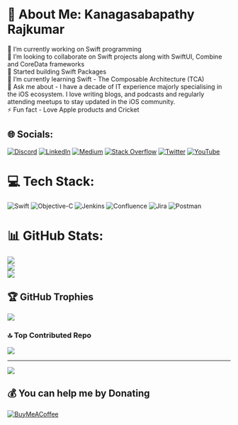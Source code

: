 # 💫 About Me: Kanagasabapathy Rajkumar
🔭 I’m currently working on Swift programming<br>👯 I’m looking to collaborate on Swift projects along with SwiftUI, Combine and CoreData frameworks<br>🤝 Started building Swift Packages<br>🌱 I’m currently learning Swift - The Composable Architecture (TCA) <br>💬 Ask me about - I have a decade of IT experience majorly specialising in the iOS ecosystem. I love writing blogs, and podcasts and regularly attending meetups to stay updated in the iOS community. <br>⚡ Fun fact - Love Apple products and Cricket


## 🌐 Socials:
[![Discord](https://img.shields.io/badge/Discord-%237289DA.svg?logo=discord&logoColor=white)](https://discord.gg/https://discord.gg/YdZCWYK8mT) [![LinkedIn](https://img.shields.io/badge/LinkedIn-%230077B5.svg?logo=linkedin&logoColor=white)](https://linkedin.com/in/sabapathy7) [![Medium](https://img.shields.io/badge/Medium-12100E?logo=medium&logoColor=white)](https://medium.com/@sabapathy7) [![Stack Overflow](https://img.shields.io/badge/-Stackoverflow-FE7A16?logo=stack-overflow&logoColor=white)](https://stackoverflow.com/users/2524447) [![Twitter](https://img.shields.io/badge/Twitter-%231DA1F2.svg?logo=Twitter&logoColor=white)](https://twitter.com/sabapathytr7) [![YouTube](https://img.shields.io/badge/YouTube-%23FF0000.svg?logo=YouTube&logoColor=white)](https://youtube.com/@sabapathytr7) 

# 💻 Tech Stack:
![Swift](https://img.shields.io/badge/swift-F54A2A?style=plastic&logo=swift&logoColor=white) ![Objective-C](https://img.shields.io/badge/OBJECTIVE--C-%233A95E3.svg?style=plastic&logo=apple&logoColor=white) ![Jenkins](https://img.shields.io/badge/jenkins-%232C5263.svg?style=plastic&logo=jenkins&logoColor=white) ![Confluence](https://img.shields.io/badge/confluence-%23172BF4.svg?style=plastic&logo=confluence&logoColor=white) ![Jira](https://img.shields.io/badge/jira-%230A0FFF.svg?style=plastic&logo=jira&logoColor=white) ![Postman](https://img.shields.io/badge/Postman-FF6C37?style=plastic&logo=postman&logoColor=white)
# 📊 GitHub Stats:
![](https://github-readme-stats.vercel.app/api?username=sabapathyk7&theme=swift&hide_border=false&include_all_commits=false&count_private=true)<br/>
![](https://github-readme-streak-stats.herokuapp.com/?user=sabapathyk7&theme=swift&hide_border=false)<br/>
![](https://github-readme-stats.vercel.app/api/top-langs/?username=sabapathyk7&theme=swift&hide_border=false&include_all_commits=false&count_private=true&layout=compact)

## 🏆 GitHub Trophies
![](https://github-profile-trophy.vercel.app/?username=sabapathyk7&theme=radical&no-frame=false&no-bg=true&margin-w=4)

### 🔝 Top Contributed Repo
![](https://github-contributor-stats.vercel.app/api?username=sabapathyk7&limit=5&theme=radical&combine_all_yearly_contributions=true)

---
[![](https://visitcount.itsvg.in/api?id=sabapathyk7&icon=0&color=0)](https://visitcount.itsvg.in)

  ## 💰 You can help me by Donating
  [![BuyMeACoffee](https://img.shields.io/badge/Buy%20Me%20a%20Coffee-ffdd00?style=for-the-badge&logo=buy-me-a-coffee&logoColor=black)](https://buymeacoffee.com/sabapathy7) 

  
